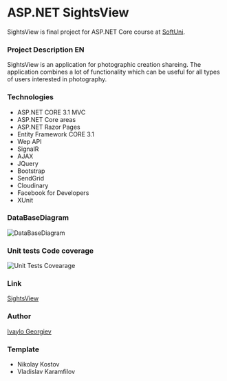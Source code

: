# ASP.NET SightsView

SightsView is final project for ASP.NET Core course at [SoftUni](https://www.google.com).

### Project Description EN

SightsView is an application for photographic creation shareing. The application combines a lot of functionality which can be useful for all types of users interested in photography.

### Technologies
* ASP.NET CORE 3.1 MVC
* ASP.NET Core areas
* ASP.NET Razor Pages
* Entity Framework CORE 3.1
* Wep API
* SignalR
* AJAX
* JQuery
* Bootstrap
* SendGrid
* Cloudinary
* Facebook for Developers
* XUnit

### DataBaseDiagram
![DataBaseDiagram](https://imgupload.io/image/RD6KI)

### Unit tests Code coverage
![Unit Tests Covearage](https://imgupload.io/image/Ri6dj)

### Link
[SightsView](https://sightsview.azurewebsites.net/)

### Author
[Ivaylo Georgiev](https://github.com/IvayloSG)

### Template
* Nikolay Kostov
* Vladislav Karamfilov
